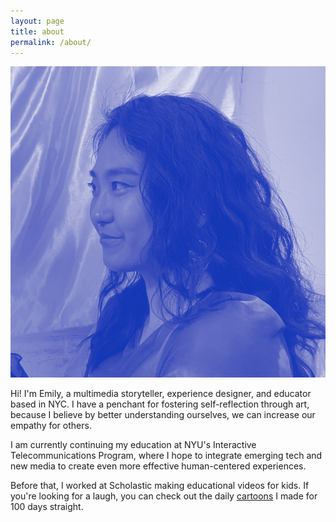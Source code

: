 ```yaml
---
layout: page
title: about
permalink: /about/
---
```


<img class="pro-pic" src="{{ site.baseurl }}/../images/pro-pic.jpg" alt="photo of Emily Zhao">

Hi! I'm Emily, a multimedia storyteller, experience designer, and educator based in NYC. I have a penchant for fostering self-reflection through art, because I believe by better understanding ourselves, we can increase our empathy for others.

I am currently continuing my education at NYU's Interactive Telecommunications Program, where I hope to integrate emerging tech and new media to create even more effective human-centered experiences. 

Before that, I worked at Scholastic making educational videos for kids. If you're looking for a laugh, you can check out the daily [cartoons](https://www.instagram.com/everydaysajoke/) I made for 100 days straight.
